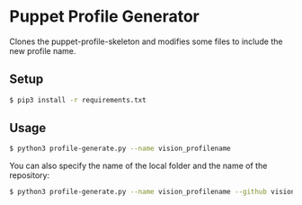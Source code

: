 # Puppet Profile Generator

Clones the puppet-profile-skeleton and modifies some files to include the new profile name.

## Setup

```bash
$ pip3 install -r requirements.txt
```

## Usage

```bash
$ python3 profile-generate.py --name vision_profilename
```

You can also specify the name of the local folder and the name of the repository: 

```bash
$ python3 profile-generate.py --name vision_profilename --github vision-othername --folder myfolder
```

